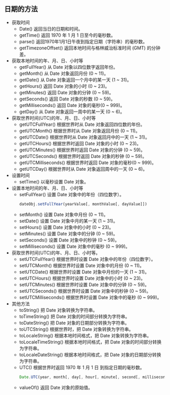 ## 日期的方法

- 获取时间
  - Date()	返回当日的日期和时间。
  - getTime()	返回 1970 年 1 月 1 日至今的毫秒数。
  - parse()	返回1970年1月1日午夜到指定日期（字符串）的毫秒数。
  - getTimezoneOffset()	返回本地时间与格林威治标准时间 (GMT) 的分钟差。
- 获取本地时间的年、月、日、小时等
  - getFullYear()	从 Date 对象以四位数字返回年份。
  - getMonth()	从 Date 对象返回月份 (0 ~ 11)。
  - getDate()	从 Date 对象返回一个月中的某一天 (1 ~ 31)。
  - getHours()	返回 Date 对象的小时 (0 ~ 23)。
  - getMinutes()	返回 Date 对象的分钟 (0 ~ 59)。
  - getSeconds()	返回 Date 对象的秒数 (0 ~ 59)。
  - getMilliseconds()	返回 Date 对象的毫秒(0 ~ 999)。
  - getDay()	从 Date 对象返回一周中的某一天 (0 ~ 6)。
- 获取世界时间(UTC)的年、月、日、小时等
  - getUTCFullYear()	根据世界时从 Date 对象返回四位数的年份。
  - getUTCMonth()	根据世界时从 Date 对象返回月份 (0 ~ 11)。
  - getUTCDate()	根据世界时从 Date 对象返回月中的一天 (1 ~ 31)。
  - getUTCHours()	根据世界时返回 Date 对象的小时 (0 ~ 23)。
  - getUTCMinutes()	根据世界时返回 Date 对象的分钟 (0 ~ 59)。
  - getUTCSeconds()	根据世界时返回 Date 对象的秒钟 (0 ~ 59)。
  - getUTCMilliseconds()	根据世界时返回 Date 对象的毫秒(0 ~ 999)。
  - getUTCDay()	根据世界时从 Date 对象返回周中的一天 (0 ~ 6)。
- 设置时间
  - setTime()	以毫秒设置 Date 对象。
- 设置本地时间的年、月、日、小时等
  - setFullYear()	设置 Date 对象中的年份（四位数字）。
    ```js
    dateObj.setFullYear(yearValue[, monthValue[, dayValue]])
    ```
  - setMonth()	设置 Date 对象中月份 (0 ~ 11)。
  - setDate()	设置 Date 对象中月的某一天 (1 ~ 31)。
  - setHours()	设置 Date 对象中的小时 (0 ~ 23)。
  - setMinutes()	设置 Date 对象中的分钟 (0 ~ 59)。
  - setSeconds()	设置 Date 对象中的秒钟 (0 ~ 59)。
  - setMilliseconds()	设置 Date 对象中的毫秒 (0 ~ 999)。
- 获取世界时间(UTC)的年、月、日、小时等。
  - setUTCFullYear()	根据世界时设置 Date 对象中的年份（四位数字）。
  - setUTCMonth()	根据世界时设置 Date 对象中的月份 (0 ~ 11)。
  - setUTCDate()	根据世界时设置 Date 对象中月份的一天 (1 ~ 31)。
  - setUTCHours()	根据世界时设置 Date 对象中的小时 (0 ~ 23)。
  - setUTCMinutes()	根据世界时设置 Date 对象中的分钟 (0 ~ 59)。
  - setUTCSeconds()	根据世界时设置 Date 对象中的秒钟 (0 ~ 59)。
  - setUTCMilliseconds()	根据世界时设置 Date 对象中的毫秒 (0 ~ 999)。
- 其他方法
  - toString()	把 Date 对象转换为字符串。
  - toTimeString()	把 Date 对象的时间部分转换为字符串。
  - toDateString()	把 Date 对象的日期部分转换为字符串。
  - toUTCString()	根据世界时，把 Date 对象转换为字符串。
  - toLocaleString()	根据本地时间格式，把 Date 对象转换为字符串。
  - toLocaleTimeString()	根据本地时间格式，把 Date 对象的时间部分转换为字符串。
  - toLocaleDateString()	根据本地时间格式，把 Date 对象的日期部分转换为字符串。
  - UTC()	根据世界时返回 1970 年 1 月 1 日 到指定日期的毫秒数。
    ```js
    Date.UTC(year, month[, day[, hour[, minute[, second[, millisecond]]]]])
    ```
  - valueOf()	返回 Date 对象的原始值。